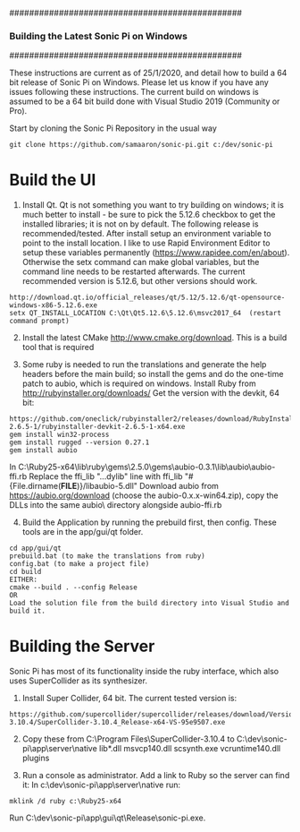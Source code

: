 ###############################################
### Building the Latest Sonic Pi on Windows ###
###############################################

These instructions are current as of 25/1/2020, and detail how to build a 64 bit release of Sonic Pi on Windows.  Please let us know if you have any issues following these instructions.  The current build on windows is assumed to be a 64 bit build done with Visual Studio 2019 (Community or Pro).

Start by cloning the Sonic Pi Repository in the usual way
```
git clone https://github.com/samaaron/sonic-pi.git c:/dev/sonic-pi
``` 

# Build the UI

1) Install Qt.  Qt is not something you want to try building on windows; it is much better to install - be sure to pick the 5.12.6 checkbox to get the installed libraries; it is not on by default.  The following release is recommended/tested.  After install setup an environment variable to point to the install location.  I like to use Rapid Environment Editor to setup these variables permanently (https://www.rapidee.com/en/about).  Otherwise the setx command can make global variables, but the command line needs to be restarted afterwards.  The current recommended version is 5.12.6, but other versions should work.
```
http://download.qt.io/official_releases/qt/5.12/5.12.6/qt-opensource-windows-x86-5.12.6.exe
setx QT_INSTALL_LOCATION C:\Qt\Qt5.12.6\5.12.6\msvc2017_64  (restart command prompt)
```

2) Install the latest CMake http://www.cmake.org/download.  This is a build tool that is required

3) Some ruby is needed to run the translations and generate the help headers before the main build; so install the gems and do the one-time patch to aubio, which is required on windows.
Install Ruby from http://rubyinstaller.org/downloads/ Get the version with the devkit, 64 bit:
```
https://github.com/oneclick/rubyinstaller2/releases/download/RubyInstaller-2.6.5-1/rubyinstaller-devkit-2.6.5-1-x64.exe
gem install win32-process
gem install rugged --version 0.27.1
gem install aubio
```

In C:\Ruby25-x64\lib\ruby\gems\2.5.0\gems\aubio-0.3.1\lib\aubio\aubio-ffi.rb
Replace the ffi_lib "...dylib" line  with ffi_lib "#{File.dirname(__FILE__)}/libaubio-5.dll"
Download aubio from https://aubio.org/download (choose the aubio-0.x.x-win64.zip), copy the DLLs into the same aubio\ directory alongside aubio-ffi.rb

4) Build the Application by running the prebuild first, then config.  These tools are in the app/gui/qt folder.
``` 
cd app/gui/qt
prebuild.bat (to make the translations from ruby)
config.bat (to make a project file)
cd build
EITHER:
cmake --build . --config Release
OR
Load the solution file from the build directory into Visual Studio and build it.
```

# Building the Server

Sonic Pi has most of its functionality inside the ruby interface, which also uses SuperCollider as its synthesizer.

1) Install Super Collider, 64 bit.  The current tested version is:
```
https://github.com/supercollider/supercollider/releases/download/Version-3.10.4/SuperCollider-3.10.4_Release-x64-VS-95e9507.exe
```

2) Copy these from C:\Program Files\SuperCollider-3.10.4 to C:\dev\sonic-pi\app\server\native
	lib*.dll
	msvcp140.dll
	scsynth.exe
	vcruntime140.dll
	plugins

3) Run a console as administrator. Add a link to Ruby so the server can find it: In c:\dev\sonic-pi\app\server\native run:
```
mklink /d ruby c:\Ruby25-x64
```

Run C:\dev\sonic-pi\app\gui\qt\Release\sonic-pi.exe.

